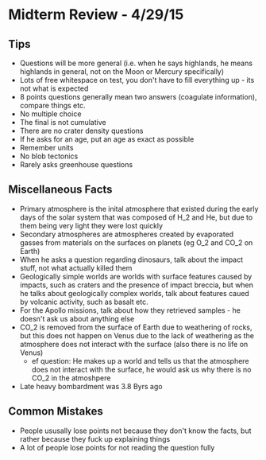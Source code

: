 # Midterm Review - 4/29/15


## Tips
- Questions will be more general (i.e. when he says highlands, he means highlands in general, not on the Moon or Mercury specifically)
- Lots of free whitespace on test, you don't have to fill everything up - its not what is expected
- 8 points questions generally mean two answers (coagulate information), compare things etc.
- No multiple choice
- The final is not cumulative
- There are no crater density questions
- If he asks for an age, put an age as exact as possible
- Remember units
- No blob tectonics
- Rarely asks greenhouse questions


## Miscellaneous Facts
- Primary atmosphere is the inital atmosphere that existed during the early days of the solar system that was composed of H_2 and He, but due to them being very light they were lost quickly
- Secondary atmospheres are atmospheres created by evaporated gasses from materials on the surfaces on planets (eg O_2 and CO_2 on Earth)
- When he asks a question regarding dinosaurs, talk about the impact stuff, not what actually killed them
- Geologically simple worlds are worlds with surface features caused by impacts, such as craters and the presence of impact breccia, but when he talks about geologically complex worlds, talk about features caued by volcanic activity, such as basalt etc.
- For the Apollo missions, talk about how they retrieved samples - he doesn't ask us about anything else
- CO_2 is removed from the surface of Earth due to weathering of rocks, but this does not happen on Venus due to the lack of weathering as the atmosphere does not interact with the surface (also there is no life on Venus)
    + ef question: He makes up a world and tells us that the atmosphere does not interact with the surface, he would ask us why there is no CO_2 in the atmoshpere
- Late heavy bombardment was 3.8 Byrs ago


## Common Mistakes
- People ususally lose points not because they don't know the facts, but rather because they fuck up explaining things
- A lot of people lose points for not reading the question fully